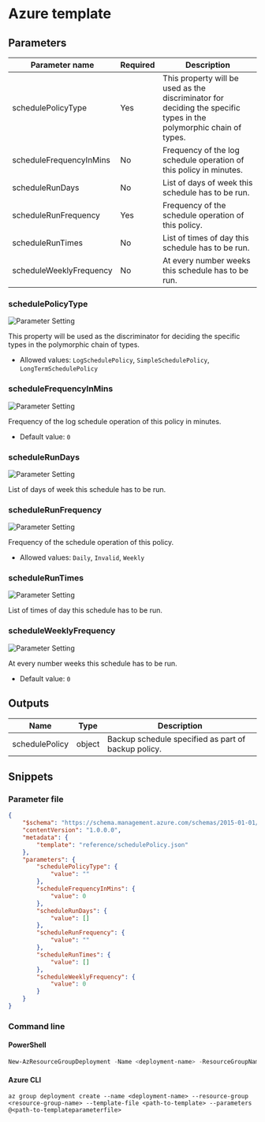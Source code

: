 # Azure template

## Parameters

Parameter name | Required | Description
-------------- | -------- | -----------
schedulePolicyType | Yes      | This property will be used as the discriminator for deciding the specific types in the polymorphic chain of types.
scheduleFrequencyInMins | No       | Frequency of the log schedule operation of this policy in minutes.
scheduleRunDays | No       | List of days of week this schedule has to be run.
scheduleRunFrequency | Yes      | Frequency of the schedule operation of this policy.
scheduleRunTimes | No       | List of times of day this schedule has to be run.
scheduleWeeklyFrequency | No       | At every number weeks this schedule has to be run.

### schedulePolicyType

![Parameter Setting](https://img.shields.io/badge/parameter-required-orange?style=flat-square)

This property will be used as the discriminator for deciding the specific types in the polymorphic chain of types.

- Allowed values: `LogSchedulePolicy`, `SimpleSchedulePolicy`, `LongTermSchedulePolicy`

### scheduleFrequencyInMins

![Parameter Setting](https://img.shields.io/badge/parameter-optional-green?style=flat-square)

Frequency of the log schedule operation of this policy in minutes.

- Default value: `0`

### scheduleRunDays

![Parameter Setting](https://img.shields.io/badge/parameter-optional-green?style=flat-square)

List of days of week this schedule has to be run.

### scheduleRunFrequency

![Parameter Setting](https://img.shields.io/badge/parameter-required-orange?style=flat-square)

Frequency of the schedule operation of this policy.

- Allowed values: `Daily`, `Invalid`, `Weekly`

### scheduleRunTimes

![Parameter Setting](https://img.shields.io/badge/parameter-optional-green?style=flat-square)

List of times of day this schedule has to be run.

### scheduleWeeklyFrequency

![Parameter Setting](https://img.shields.io/badge/parameter-optional-green?style=flat-square)

At every number weeks this schedule has to be run.

- Default value: `0`

## Outputs

Name | Type | Description
---- | ---- | -----------
schedulePolicy | object | Backup schedule specified as part of backup policy.

## Snippets

### Parameter file

```json
{
    "$schema": "https://schema.management.azure.com/schemas/2015-01-01/deploymentParameters.json#",
    "contentVersion": "1.0.0.0",
    "metadata": {
        "template": "reference/schedulePolicy.json"
    },
    "parameters": {
        "schedulePolicyType": {
            "value": ""
        },
        "scheduleFrequencyInMins": {
            "value": 0
        },
        "scheduleRunDays": {
            "value": []
        },
        "scheduleRunFrequency": {
            "value": ""
        },
        "scheduleRunTimes": {
            "value": []
        },
        "scheduleWeeklyFrequency": {
            "value": 0
        }
    }
}
```

### Command line

#### PowerShell

```powershell
New-AzResourceGroupDeployment -Name <deployment-name> -ResourceGroupName <resource-group-name> -TemplateFile <path-to-template> -TemplateParameterFile <path-to-templateparameter>
```

#### Azure CLI

```text
az group deployment create --name <deployment-name> --resource-group <resource-group-name> --template-file <path-to-template> --parameters @<path-to-templateparameterfile>
```
